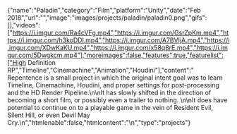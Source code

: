 {"name":"Paladin","category":"Film","platform":"Unity","date":"Feb 2018","url":"","image":"images/projects/paladin/paladin0.png","gifs":[],"videos":["https://i.imgur.com/Ra4cVFg.mp4","https://i.imgur.com/GsrZpKm.mp4","https://i.imgur.com/h3koDDl.mp4","https://i.imgur.com/A7BVIjA.mp4","https://i.imgur.com/XDwKaKU.mp4","https://i.imgur.com/x58q8rE.mp4","https://i.imgur.com/5Dwgkcm.mp4"],"moreimages":false,"features":true,"featurelist":["High Definition RP","Timeline","Cinemachine","Animation","Houdini"],"content":" Repentence is a small project in which the original intent goal was to learn Timeline, Cinemachine, Houdini, and proper settings for post-processing and the HD Render Pipeline.\n\nIt has slowly shifted in the direction of becoming a short film, or possibly even a trailer to nothing. \n\nIt does have potential to continue on to a playable game in the vein of Resident Evil, Silent Hill, or even Devil May Cry.\n","htmlenable":false,"htmlcontent":"\n","type":"projects"}
